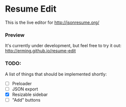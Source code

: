 # Resume Edit

This is the live editor for http://jsonresume.org/

### Preview

It's currently under development, but feel free to try it out:  
http://erming.github.io/resume-edit

### TODO:

A list of things that should be implemented shortly:

- [ ] Preloader
- [ ] JSON export
- [x] Resizable sidebar
- [ ] "Add" buttons
